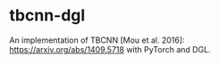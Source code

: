 # tbcnn-dgl

An implementation of TBCNN [Mou et al. 2016]: https://arxiv.org/abs/1409.5718 with PyTorch and DGL.
